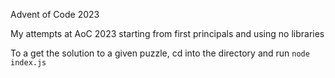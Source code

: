 Advent of Code 2023

My attempts at AoC 2023 starting from first principals and using no libraries

To a get the solution to a given puzzle, cd into the directory and run `node index.js`
